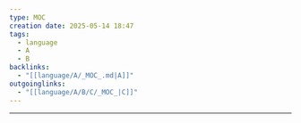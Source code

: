 ```yaml
---
type: MOC
creation date: 2025-05-14 18:47
tags:
  - language
  - A
  - B
backlinks:
  - "[[language/A/_MOC_.md|A]]"
outgoinglinks:
  - "[[language/A/B/C/_MOC_|C]]"
---
```

---